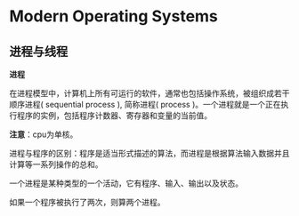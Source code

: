 # Modern Operating Systems

## 进程与线程

**进程**

​	在进程模型中，计算机上所有可运行的软件，通常也包括操作系统，被组织成若干顺序进程( sequential process ), 简称进程( process )。一个进程就是一个正在执行程序的实例，包括程序计数器、寄存器和变量的当前值。

**注意**：cpu为单核。

进程与程序的区别：程序是适当形式描述的算法，而进程是根据算法输入数据并且计算等一系列操作的总和。

一个进程是某种类型的一个活动，它有程序、输入、输出以及状态。

如果一个程序被执行了两次，则算两个进程。

